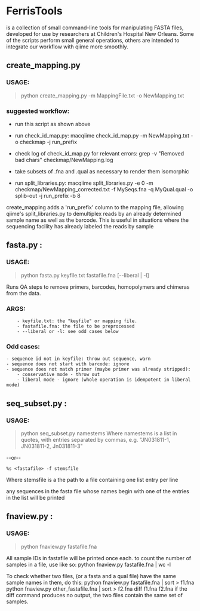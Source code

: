 # FerrisTools
is a collection of small command-line tools for manipulating FASTA files, developed for use by researchers at Children's Hospital New Orleans. Some of the scripts perform small general operations, others are intended to integrate our workflow with qiime more smoothly.

## create_mapping.py

### USAGE:
> python create_mapping.py -m MappingFile.txt -o NewMapping.txt

### suggested workflow:
- run this script as shown above
- run check_id_map.py:
    macqiime check_id_map.py -m NewMapping.txt -o checkmap -j run_prefix
 
- check log of check_id_map.py for relevant errors:
    grep -v "Removed bad chars" checkmap/NewMapping.log
 
- take subsets of .fna and .qual as necessary to render them isomorphic
- run split_libraries.py:
    macqiime split_libraries.py -e 0 -m checkmap/NewMapping_corrected.txt -f MySeqs.fna -q MyQual.qual -o splib-out -j run_prefix -b 8

create_mapping adds a 'run_prefix' column to the mapping file, allowing qiime's split_libraries.py to demultiplex reads by an already determined sample name as well as the barcode. This is useful in situations where the sequencing facility has already labeled the reads by sample


## fasta.py :

### USAGE:
>python fasta.py keyfile.txt fastafile.fna [--liberal | -l]

Runs QA steps to remove primers, barcodes, homopolymers and chimeras from the data.

### ARGS:
        - keyfile.txt: the "keyfile" or mapping file.
        - fastafile.fna: the file to be preprocessed        
        - --liberal or -l: see odd cases below
### Odd cases:
    - sequence id not in keyfile: throw out sequence, warn
    - sequence does not start with barcode: ignore 
    - sequence does not match primer (maybe primer was already stripped):
        - conservative mode - throw out 
        - liberal mode - ignore (whole operation is idempotent in liberal mode)

## seq_subset.py :

### USAGE: 
>python seq_subset.py <fastafile> namestems
Where namestems is a list in quotes, with entries separated by commas, e.g.
    "JN031811-1, JN031811-2, Jn031811-3"

--or--

    %s <fastafile> -f stemsfile
Where stemsfile is a the path to a file containing one list entry per line

any sequences in the fasta file whose names begin with one of the entries in the list will be printed

## fnaview.py :

### USAGE:
>python fnaview.py fastafile.fna

All sample IDs in fastafile will be printed once each. to count the number of samples in a file, use like so:
    python fnaview.py fastafile.fna | wc -l

To check whether two files, (or a fasta and a qual file) have the same sample names in them, do this:
    python fnaview.py fastafile.fna | sort > f1.fna
    python fnaview.py other_fastafile.fna | sort > f2.fna
    diff f1.fna f2.fna
if the diff command produces no output, the two files contain the same set of samples.